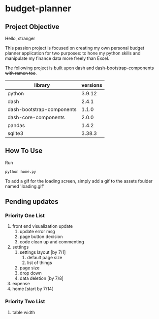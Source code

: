 # budget-planner

## Project Objective

Hello, stranger

This passion project is focused on creating my own personal budget planner application for two purposes: to hone my python skills and manipulate my finance data more freely than Excel.

The following project is built upon dash and dash-bootstrap-components ~~with ramen too~~.

| library                   | versions  |
| ------------------------- |-----------|
| python                    | 3.9.12    |
| dash                      | 2.4.1     |
| dash-bootstrap-components | 1.1.0     |
| dash-core-components      | 2.0.0     |
| pandas                    | 1.4.2     |
| sqlite3                   | 3.38.3    |

## How To Use

Run

```python
python home.py
```

To add a gif for the loading screen, simply add a gif to the assets foulder named 'loading.gif'

## Pending updates

### Priority One List

1. front end visualization update
    1. update error msg
    1. page button decision
    1. code clean up and commenting
1. settings
    1. settings layout [by 7/1]
        1. default page size
        1. list of things
    1. page size
    1. drop down
    1. data deletion  [by 7/8]
1. expense 
1. home [start by 7/14]

### Priority Two List

1. table width
